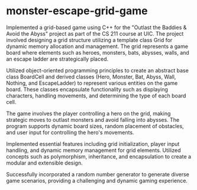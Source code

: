 # monster-escape-grid-game
Implemented a grid-based game using C++ for the "Outlast the Baddies & Avoid the Abyss" project as part of the CS 211 course at UIC. The project involved designing a grid structure utilizing a template class Grid<T> for dynamic memory allocation and management. The grid represents a game board where elements such as heroes, monsters, bats, abysses, walls, and an escape ladder are strategically placed.

Utilized object-oriented programming principles to create an abstract base class BoardCell and derived classes (Hero, Monster, Bat, Abyss, Wall, Nothing, and EscapeLadder) to represent various entities on the game board. These classes encapsulate functionality such as displaying characters, handling movements, and determining the type of each board cell.

The game involves the player controlling a hero on the grid, making strategic moves to outlast monsters and avoid falling into abysses. The program supports dynamic board sizes, random placement of obstacles, and user input for controlling the hero's movements.

Implemented essential features including grid initialization, player input handling, and dynamic memory management for grid elements. Utilized concepts such as polymorphism, inheritance, and encapsulation to create a modular and extensible design.

Successfully incorporated a random number generator to generate diverse game scenarios, providing a challenging and dynamic gaming experience.